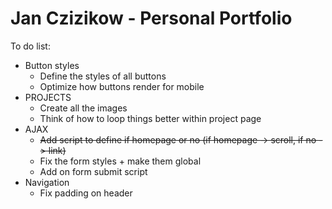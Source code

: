 # Jan Czizikow - Personal Portfolio
To do list:
* Button styles
    * Define the styles of all buttons
    * Optimize how buttons render for mobile
* PROJECTS
    * Create all the images
    * Think of how to loop things better within project page
* AJAX
    * <s>Add script to define if homepage or no (if homepage -> scroll, if no -> link)</s>
    * Fix the form styles + make them global
    * Add on form submit script
* Navigation
    * Fix padding on header
